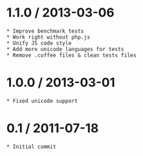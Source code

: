 1.1.0 / 2013-03-06
==================
    * Improve benchmark tests
    * Work right without php.js
    * Unify JS code style
    * Add more unicode languages for tests
    * Remove .coffee files & clean tests files

1.0.0 / 2013-03-01
==================
    * Fixed unicode support

0.1 / 2011-07-18
==================
    * Initial commit
